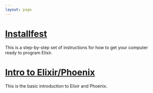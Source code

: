 ```yaml
---
layout: page
---
```


# [Installfest](/01_Installfest/01-begin-installfest.html)

This is a step-by-step set of instructions for how to get your computer ready to program Elixir. 

# [Intro to Elixir/Phoenix](/02_Suggestotron/01-why-program-why-elixir.html)

This is the basic introduction to Elixir and Phoenix.
